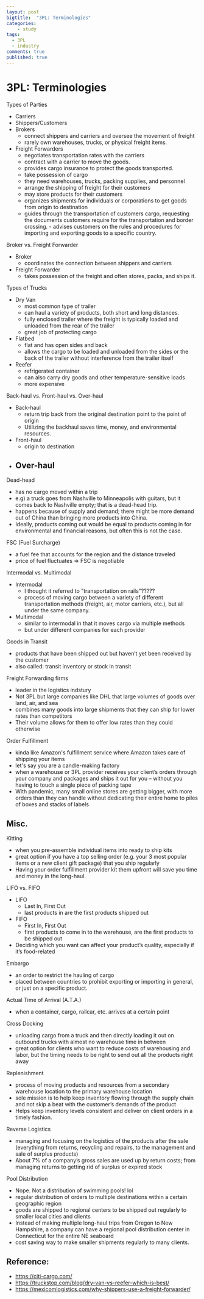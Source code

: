```yaml
---
layout: post
bigtitle:  "3PL: Terminologies"
categories:
    - study
tags:
  - 3PL
  - industry
comments: true
published: true
---
```


# 3PL: Terminologies

Types of Parties
- Carriers
- Shippers/Customers
- Brokers
    - connect shippers and carriers and oversee the movement of freight
    - rarely own warehouses, trucks, or physical freight items.
- Freight Forwarders
    - negotiates transportation rates with the carriers
    - contract with a carrier to move the goods.
    - provides cargo insurance to protect the goods transported.
    - take possession of cargo
    - they need warehouses, trucks, packing supplies, and personnel
    - arrange the shipping of freight for their customers
    - may store products for their customers
    - organizes shipments for individuals or corporations to get goods from origin to destination
    - guides through the transportation of customers cargo, requesting the documents customers require for the transportation and border crossing. - advises customers on the rules and procedures for importing and exporting goods to a specific country.

Broker vs. Freight Forwarder
- Broker
    - coordinates the connection between shippers and carriers
- Freight Forwarder
    - takes possession of the freight and often stores, packs, and ships it.

Types of Trucks
- Dry Van
    - most common type of trailer
    - can haul a variety of products, both short and long distances.
    - fully enclosed trailer where the freight is typically loaded and unloaded from the rear of the trailer
    - great job of protecting cargo
- Flatbed
    - flat and has open sides and back
    - allows the cargo to be loaded and unloaded from the sides or the back of the trailer without interference from the trailer itself
- Reefer
    - refrigerated container 
    - can also carry dry goods and other temperature-sensitive loads
    - more expensive



Back-haul vs. Front-haul vs. Over-haul
- Back-haul
    - return trip back from the original destination point to the point of origin
    - Utilizing the backhaul saves time, money, and environmental resources.
- Front-haul
    - origin to destination
- Over-haul
    - 


Dead-head
- has no cargo moved within a trip
- e.g) a truck goes from Nashville to Minneapolis with guitars, but it comes back to Nashville empty; that is a dead-head trip.
- happens because of supply and demand; there might be more demand out of China than bringing more products into China.
- Ideally, products coming out would be equal to products coming in for environmental and financial reasons, but often this is not the case.


FSC (Fuel Surcharge)
- a fuel fee that accounts for the region and the distance traveled
- price of fuel fluctuates => FSC is negotiable


Intermodal vs. Multimodal
- Intermodal
    - I thought it referred to "transportation on rails"?????
    - process of moving cargo between a variety of different transportation methods (freight, air, motor carriers, etc.), but all under the same company.
- Multimodal
    - similar to intermodal in that it moves cargo via multiple methods
    - but under different companies for each provider

Goods in Transit
- products that have been shipped out but haven’t yet been received by the customer
- also called: transit inventory or stock in transit
 
Freight Forwarding firms
- leader in the logistics indstury
- Not 3PL but large companies like DHL that large volumes of goods over land, air, and sea
- combines many goods into large shipments that they can ship for lower rates than competitors
- Their volume allows for them to offer low rates than they could otherwise

Order Fulfillment
- kinda like Amazon's fulfillment service where Amazon takes care of shipping your items
- let's say you are a candle-making factory
- when a warehouse or 3PL provider receives your client’s orders through your company and packages and ships it out for you – without you having to touch a single piece of packing tape
- With pandemic, many small online stores are getting bigger, with more orders than they can handle without dedicating their entire home to piles of boxes and stacks of labels


## Misc.

Kitting
- when you pre-assemble individual items into ready to ship kits
- great option if you have a top selling order (e.g. your 3 most popular items or a new client gift package) that you ship regularly
- Having your order fulfillment provider kit them upfront will save you time and money in the long-haul.

LIFO vs. FIFO

- LIFO
    - Last In, First Out
    - last products in are the first products shipped out
- FIFO
    - First In, First Out
    - first products to come in to the warehouse, are the first products to be shipped out
- Deciding which you want can affect your product’s quality, especially if it’s food-related


Embargo
- an order to restrict the hauling of cargo
- placed between countries to prohibit exporting or importing in general, or just on a specific product.

Actual Time of Arrival (A.T.A.)
- when a container, cargo, railcar, etc. arrives at a certain point

Cross Docking
- unloading cargo from a truck and then directly loading it out on outbound trucks with almost no warehouse time in between
- great option for clients who want to reduce costs of warehousing and labor, but the timing needs to be right to send out all the products right away

Replenishment
- process of moving products and resources from a secondary warehouse location to the primary warehouse location
- sole mission is to help keep inventory flowing through the supply chain and not skip a beat with the customer’s demands of the product
- Helps keep inventory levels consistent and deliver on client orders in a timely fashion.

Reverse Logistics
- managing and focusing on the logistics of the products after the sale (everything from returns, recycling and repairs, to the management and sale of surplus products)
- About 7% of a company’s gross sales are used up by return costs; from managing returns to getting rid of surplus or expired stock

Pool Distribution
- Nope. Not a distribution of swimming pools! lol
- regular distribution of orders to multiple destinations within a certain geographic region
- goods are shipped to regional centers to be shipped out regularly to smaller local cities and clients
- Instead of making multiple long-haul trips from Oregon to New Hampshire, a company can have a regional pool distribution center in Connecticut for the entire NE seaboard
- cost saving way to make smaller shipments regularly to many clients.

## Reference: 

- https://citi-cargo.com/
- https://truckstop.com/blog/dry-van-vs-reefer-which-is-best/
- https://mexicomlogistics.com/why-shippers-use-a-freight-forwarder/
